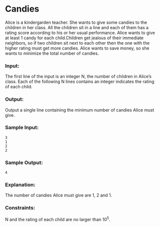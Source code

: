 Candies
======

Alice is a kindergarden teacher. She wants to give some candies to the children in her class.  All the children sit in a line and each  of them  has a rating score according to his or her usual performance.  Alice wants to give at least 1 candy for each child.Children get jealous of their immediate neighbors, so if two children sit next to each other then the one with the higher rating must get more candies. Alice wants to save money, so she wants to minimize the total number of candies.

### Input:

The first line of the input is an integer N, the number of children in Alice’s class. Each of the following N lines contains an integer indicates the rating of each child.

### Output:

Output a single line containing the minimum number of candies Alice must give.

### Sample Input:

    3
    1
    2
    2

### Sample Output:

    4

### Explanation:

The number of candies Alice must give are 1, 2 and 1.

### Constraints:

N and the rating of each child are no larger than 10<sup>5</sup>.
